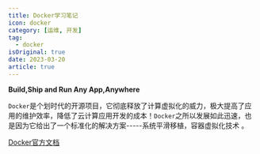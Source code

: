 ```yaml
---
title: Docker学习笔记
icon: docker
category: [运维, 开发]
tag:
  - docker
isOriginal: true
date: 2023-03-20
article: true
---
```


**Build,Ship and Run Any App,Anywhere**

<!-- more -->

`Docker`是个划时代的开源项目，它彻底释放了计算虚拟化的威力，极大提高了应用的维护效率，降低了云计算应用开发的成本！`Docker`之所以发展如此迅速，也是因为它给出了一个标准化的解决方案-----系统平滑移植，容器虚拟化技术 。 


[Docker官方文档](https://docs.docker.com/)
